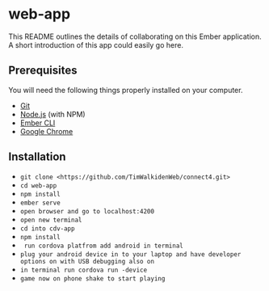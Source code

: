 # web-app

This README outlines the details of collaborating on this Ember application.
A short introduction of this app could easily go here.

## Prerequisites

You will need the following things properly installed on your computer.

* [Git](https://git-scm.com/)
* [Node.js](https://nodejs.org/) (with NPM)
* [Ember CLI](https://ember-cli.com/)
* [Google Chrome](https://google.com/chrome/)

## Installation

* `git clone <https://github.com/TimWalkidenWeb/connect4.git>`
* `cd web-app`
* `npm install`
* `ember serve`
* `open browser and go to localhost:4200`
* `open new terminal`
* `cd into cdv-app`
* `npm install`
* ` run cordova platfrom add android in terminal`
* `plug your android device in to your laptop and have developer options on with USB debugging also on`
* `in terminal run cordova run -device`
* `game now on phone shake to start playing`

